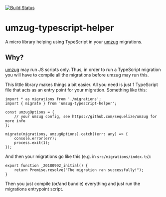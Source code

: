 [![Build Status](https://travis-ci.org/bleshik/umzug-typescript-helper.svg?branch=master)](https://travis-ci.org/bleshik/umzug-typescript-helper)
# umzug-typescript-helper
A micro library helping using TypeScript in your [umzug](https://github.com/sequelize/umzug) migrations.

## Why?
[umzug](https://github.com/sequelize/umzug) may run JS scripts only. Thus, in order to run a TypeScript migration you will have to compile all the migrations before umzug may run this.

This little library makes things a bit easier. All you need is just 1 TypeScript file that acts as an entry point for your migration. Something like this:
```
import * as migrations from './migrations';
import { migrate } from 'umzug-typescript-helper';

const umzugOptions = {
    // your umzug config, see https://github.com/sequelize/umzug for more info
};

migrate(migrations, umzugOptions).catch((err: any) => {
    console.error(err);
    process.exit(1);
});
```

And then your migrations go like this (e.g. in `src/migrations/index.ts`):
```
export function _20180902_initial() {
    return Promise.resolve("The migration ran successfully!");
}
```

Then you just compile (or/and bundle) everything and just run the migrations entrypoint script.
